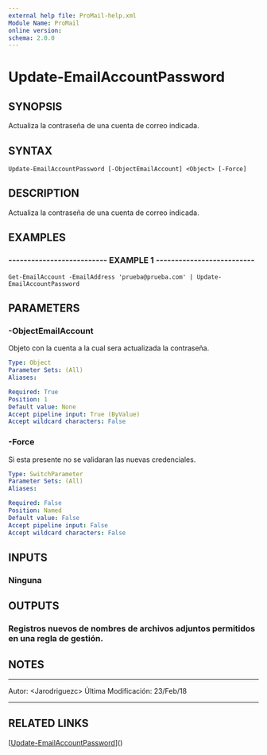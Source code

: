 ```yaml
---
external help file: ProMail-help.xml
Module Name: ProMail
online version: 
schema: 2.0.0
---
```


# Update-EmailAccountPassword

## SYNOPSIS
Actualiza la contraseña de una cuenta de correo indicada.

## SYNTAX

```
Update-EmailAccountPassword [-ObjectEmailAccount] <Object> [-Force]
```

## DESCRIPTION
Actualiza la contraseña de una cuenta de correo indicada.

## EXAMPLES

### -------------------------- EXAMPLE 1 --------------------------
```
Get-EmailAccount -EmailAddress 'prueba@prueba.com' | Update-EmailAccountPassword
```

## PARAMETERS

### -ObjectEmailAccount
Objeto con la cuenta a la cual sera actualizada la contraseña.

```yaml
Type: Object
Parameter Sets: (All)
Aliases: 

Required: True
Position: 1
Default value: None
Accept pipeline input: True (ByValue)
Accept wildcard characters: False
```

### -Force
Si esta presente no se validaran las nuevas credenciales.

```yaml
Type: SwitchParameter
Parameter Sets: (All)
Aliases: 

Required: False
Position: Named
Default value: False
Accept pipeline input: False
Accept wildcard characters: False
```

## INPUTS

### Ninguna

## OUTPUTS

### Registros nuevos de nombres de archivos adjuntos permitidos en una regla de gestión.

## NOTES
---------------------------------------------------------
Autor: \<Jarodriguezc\>
Última Modificación: 23/Feb/18

---------------------------------------------------------

## RELATED LINKS

[[Update-EmailAccountPassword](Update-EmailAccountPassword.md)]()

